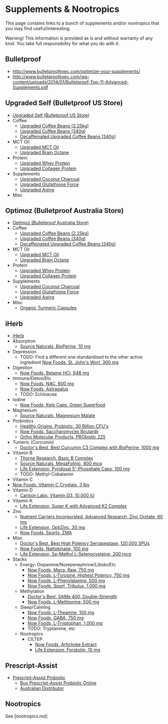# Supplements &amp; Nootropics

This page contains links to a bunch of supplements and/or nootropics that you may find useful/interesting.

Warning! This information is provided as is and without warranty of any kind. You take full responsibility for what you do with it.

## Bulletproof

* http://www.bulletproofexec.com/optimize-your-supplements/
* http://www.bulletproofexec.com/wp-content/uploads/2014/01/Bulletproof-Top-11-Advanced-Supplements.pdf

## Upgraded Self (Bulletproof US Store)
* [Upgraded Self (Bulletproof US Store)](http://www.gopjn.com/t/TEFNSUdGQUVFRkZLRkFFRERLR0Y)
* Coffee
  * [Upgraded Coffee Beans (2.25kg)](http://www.pntrac.com/t/TEFNSUdGQUVFRkZLRkFFRERLR0Y?url=http%3A%2F%2Fwww.upgradedself.com%2Fproducts%2Fbulletproof-upgraded-coffee-5lb)
  * [Upgraded Coffee Beans (340g)](http://www.pntrac.com/t/TEFNSUdGQUVFRkZLRkFFRERLR0Y?url=http%3A%2F%2Fwww.upgradedself.com%2Fproducts%2Fbulletproof-upgraded-coffee-12oz)
  * [Decaffeinated Upgraded Coffee Beans (340g)](http://www.pntra.com/t/TEFNSUdGQUVFRkZLRkFFRERLR0Y?url=http%3A%2F%2Fwww.upgradedself.com%2Fproducts%2Fbulletproof-upgraded-decaf-coffee-12oz)
* MCT Oil
  * [Upgraded MCT Oil](http://www.gopjn.com/t/TEFNSUdGQUVFRkZLRkFFRERLR0Y?url=http%3A%2F%2Fwww.upgradedself.com%2Fproducts%2Fbulletproof-upgraded-MCT-oil-32-Fl-Oz)
  * [Upgraded Brain Octane](http://www.gopjn.com/t/TEFNSUdGQUVFRkZLRkFFRERLR0Y?url=http%3A%2F%2Fwww.upgradedself.com%2Fproducts%2Fbulletproof-upgraded-brain-octane-oil)
* Protein
  * [Upgraded Whey Protein](http://www.pntra.com/t/TEFNSUdGQUVFRkZLRkFFRERLR0Y?url=http%3A%2F%2Fwww.upgradedself.com%2Fproducts%2Fbulletproof-upgraded-whey-2.0)
  * [Upgraded Collagen Protein](http://www.pntra.com/t/TEFNSUdGQUVFRkZLRkFFRERLR0Y?url=http%3A%2F%2Fwww.upgradedself.com%2Fproducts%2Fbulletproof-upgraded-collagen-protein)
* Supplements
  * [Upgraded Coconut Charcoal](http://www.pntrs.com/t/TEFNSUdGQUVFRkZLRkFFRERLR0Y?url=http%3A%2F%2Fwww.upgradedself.com%2Fproducts%2Fbulletproof-upgraded-coconut-charcoal)
  * [Upgraded Glutathione Force](http://www.pntrs.com/t/TEFNSUdGQUVFRkZLRkFFRERLR0Y?url=http%3A%2F%2Fwww.upgradedself.com%2Fproducts%2Fbulletproof-upgraded-glutathione-force)
  * [Upgraded Aging](http://www.pjatr.com/t/TEFNSUdGQUVFRkZLRkFFRERLR0Y?url=http%3A%2F%2Fwww.upgradedself.com%2Fproducts%2Fbulletproof-upgraded-aging-formula)
* Misc

## Optimoz (Bulletproof Australia Store)

* [Optimoz (Bulletproof Australia Store)](http://www.optimoz.com.au/)
* Coffee
  * [Upgraded Coffee Beans (2.25kg)](http://www.optimoz.com.au/products/bulletproof-upgraded-coffee-beans-2-25-kg)
  * [Upgraded Coffee Beans (340g)](http://www.optimoz.com.au/products/bulletproof-upgraded-coffee-beans-340-gram)
  * [Decaffeinated Upgraded Coffee Beans (340g)](http://www.optimoz.com.au/products/decaf-upgraded-coffee-beans-340gm)
* MCT Oil
  * [Upgraded MCT Oil](http://www.optimoz.com.au/collections/all/products/bulletproof-upgraded-mct-oil-960-ml-32-fl-oz)
  * [Upgraded Brain Octane](http://www.optimoz.com.au/collections/all/products/bulletproof-upgraded-brain-octane)
* Protein
  * [Upgraded Whey Protein](http://www.optimoz.com.au/products/upgraded-whey)
  * [Upgraded Collagen Protein](http://www.optimoz.com.au/collections/coming-soon/products/bulletproof-upgraded-collagen-protein)
* Supplements
  * [Upgraded Coconut Charcoal](http://www.optimoz.com.au/collections/coming-soon/products/bulletproof-upgraded-coconut-charcoal)
  * [Upgraded Glutathione Force](http://www.optimoz.com.au/products/bulletproof-upgraded-glutathione)
  * [Upgraded Aging](http://www.optimoz.com.au/products/bulletproof-upgraded-aging-formula)
* Misc
  * [Organic Turmeric Capsules](http://www.optimoz.com.au/collections/super-foods/products/organic-turmeric)

## iHerb

* [iHerb](http://www.iherb.com/?rcode=WSB640)
* Absorption
  * [Source Naturals, BioPerine, 10 mg](http://www.iherb.com/Source-Naturals-BioPerine-10-mg-120-Tablets/992?rcode=wsb640)
* Depression
  * TODO: Find a different one standardised to the other active ingredient [Now Foods, St. John's Wort, 300 mg](http://www.iherb.com/Now-Foods-St-John-s-Wort-300-mg-250-Veggie-Caps/79?rcode=wsb640)
* Digestion
  * [Now Foods, Betaine HCI, 648 mg](http://www.iherb.com/Now-Foods-Betaine-HCI-648-mg-120-Capsules/398?rcode=wsb640)
* Immune/Detox/Etc
  * [Now Foods, NAC, 600 mg](http://www.iherb.com/Now-Foods-NAC-600-mg-250-Vcaps/694?rcode=wsb640)
  * [Now Foods, Astragalus](http://www.iherb.com/Now-Foods-Astragalus-100-Capsules/399?rcode=wsb640)
  * TODO: Echinacea
* Iodine
  * [Now Foods, Kelp Caps, Green Superfood](http://www.iherb.com/Now-Foods-Kelp-Caps-Green-Superfood-250-Vcaps/15892?rcode=wsb640)
* Magnesium
  * [Source Naturals, Magnesium Malate](http://www.iherb.com/Source-Naturals-Magnesium-Malate-180-Tablets/1444?rcode=wsb640)
* Probiotics
  * [Healthy Origins, Probiotic, 30 Billion CFU's](http://www.iherb.com/Healthy-Origins-Probiotic-30-Billion-CFU-s-150-Vcaps/19519?rcode=wsb640)
  * [Now Foods, Saccharomyces Boulardii](http://www.iherb.com/Now-Foods-Saccharomyces-Boulardii-Gastrointestinal-Support-60-Vcaps/37505?rcode=wsb640)
  * [Ortho Molecular Products, PRObiotic 225](http://www.iherb.com/Ortho-Molecular-Products-PRObiotic-225-Gastrointestinal-Support-15-Packets-3-g-Each/45207?rcode=wsb640)
* Tumeric (Curcumin)
  * [Doctor's Best, Best Curcumin C3 Complex with BioPerine, 1000 mg](http://www.iherb.com/Doctor-s-Best-Best-Curcumin-C3-Complex-with-BioPerine-1000-mg-120-Tablets/12137?rcode=wsb640)
* Vitamin B
  * [Thorne Research, Basic B Complex](http://www.iherb.com/Thorne-Research-Basic-B-Complex-60-Veggie-Caps/18791?rcode=wsb640)
  * [Source Naturals, MegaFolinic, 800 mcg](http://www.iherb.com/Source-Naturals-MegaFolinic-800-mcg-120-Tablets/7735?rcode=wsb640)
  * [Life Extension, Pyridoxal 5'-Phosphate Caps, 100 mg](http://www.iherb.com/Life-Extension-Pyridoxal-5-Phosphate-Caps-100-mg-60-Veggie-Caps/37816?rcode=wsb640)
  * TODO: Methyl-Cobalamin
* Vitamin C
 * [Now Foods, Vitamin C Crystals, 3 lbs](http://www.iherb.com/Now-Foods-Vitamin-C-Crystals-3-lbs-1361-g/390?rcode=wsb640)
* Vitamin D
  * [Carlson Labs, Vitamin D3, 10,000 IU](http://www.iherb.com/Carlson-Labs-Vitamin-D3-10-000-IU-120-Soft-Gels/22614?rcode=wsb640)
* Vitamin K
  * [Life Extension, Super K with Advanced K2 Complex](http://www.iherb.com/Life-Extension-Super-K-with-Advanced-K2-Complex-90-Softgels/46675?rcode=wsb640)
* Zinc
  * [Nutrient Carriers Incorporated, Advanced Research, Zinc Orotate, 60 mg](http://www.iherb.com/Nutrient-Carriers-Incorporated-Advanced-Research-Zinc-Orotate-60-mg-200-Tablets/36640?rcode=wsb640)
  * [Life Extension, OptiZinc, 30 mg](http://www.iherb.com/Life-Extension-OptiZinc-30-mg-90-Veggie-Caps/7011?rcode=wsb640)
  * [Now Foods, Sports, ZMA](http://www.iherb.com/Now-Foods-Sports-ZMA-Sports-Recovery-180-Capsules/14497?rcode=wsb640)
* Misc
  * [Doctor's Best, Best High Potency Serrapeptase, 120,000 SPUs](http://www.iherb.com/Doctor-s-Best-Best-High-Potency-Serrapeptase-120-000-SPUs-90-Veggie-Caps/23747?rcode=wsb640)
  * [Now Foods, Nattokinase, 100 mg](http://www.iherb.com/Now-Foods-Nattokinase-100-mg-120-Vcaps/11904?rcode=wsb640)
  * [Life Extension, Se-Methyl L-Selenocysteine, 200 mcg](http://www.iherb.com/Life-Extension-Se-Methyl-L-Selenocysteine-200-mcg-100-Veggie-Caps/47817?rcode=wsb640)
* Stacks
  * Energy: Dopamine/Norepenephrine/Libido/Etc
    * [Now Foods, Maca, Raw, 750 mg](http://www.iherb.com/Now-Foods-Maca-Raw-750-mg-90-Vcaps/18046?rcode=wsb640)
    * [Now Foods, L-Tyrosine, Highest Potency, 750 mg](http://www.iherb.com/Now-Foods-L-Tyrosine-Highest-Potency-750-mg-90-Capsules/6681?rcode=wsb640)
    * [Now Foods, L-Phenylalanine, 500 mg](http://www.iherb.com/Now-Foods-L-Phenylalanine-500-mg-120-Capsules/736?rcode=wsb640)
    * [Now Foods, Sport, Tribulus, 1,000 mg](http://www.iherb.com/Now-Foods-Sport-Tribulus-1-000-mg-90-Tablets/6159?rcode=wsb640)
  * Methylation
    * [Doctor's Best, SAMe 400, Double-Strength](http://www.iherb.com/Doctor-s-Best-SAMe-400-Double-Strength-60-Enteric-Coated-Tablets/34892?rcode=wsb640)
    * [Now Foods, L-Methionine, 500 mg](http://www.iherb.com/Now-Foods-L-Methionine-500-mg-100-Capsules/706?rcode=wsb640)
  * Sleep/Calming
    * [Now Foods, L-Theanine, 100 mg](http://www.iherb.com/Now-Foods-L-Theanine-100-mg-90-Vcaps/853?rcode=wsb640)
    * [Now Foods, GABA, 750 mg](http://www.iherb.com/Now-Foods-GABA-750-mg-100-Vcaps/5020?rcode=wsb640)
    * [Now Foods, L-Tryptophan, 1,000 mg](http://www.iherb.com/Now-Foods-L-Tryptophan-1-000-mg-60-Tablets/18418?rcode=wsb640)
    * TODO: Tryptamine, etc
  * Nootropics
    * CILTEP
      * [Now Foods, Artichoke Extract](http://www.iherb.com/Now-Foods-Artichoke-Extract-450-mg-90-Vcaps/8223?rcode=wsb640)
      * [Life Extension, Forskolin, 10 mg](http://www.iherb.com/Life-Extension-Forskolin-10-mg-60-Capsules/4043?rcode=wsb640)

## Prescript-Assist

* [Prescript-Assist Probiotic](http://www.prescript-assist.com/products/)
  * [Buy Prescript-Assist Probiotic Online](http://www.magneticclay.com/store/prescript-assist-probiotic.aspx)
  * [Australian Distributor](http://www.rejuvehealth.com/)

## Nootropics

See [nootropics.md]


